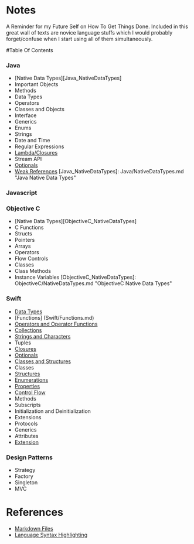 # Notes
A Reminder for my Future Self on How To Get Things Done. Included in this great wall of texts are novice language stuffs which I would probably forget/confuse when I start using all of them simultaneously.

#Table Of Contents

### Java
* [Native Data Types][Java_NativeDataTypes]
* Important Objects
* Methods
* Data Types
* Operators
* Classes and Objects
* Interface
* Generics
* Enums
* Strings
* Date and Time
* Regular Expressions
* [Lambda/Closures](/Java/Lambda.md)
* Stream API
* [Optionals](http://www.oracle.com/technetwork/articles/java/java8-optional-2175753.html)
* [Weak References](https://docs.oracle.com/javase/7/docs/api/java/lang/ref/WeakReference.html)
[Java_NativeDataTypes]: Java/NativeDataTypes.md "Java Native Data Types"

### Javascript

### Objective C
* [Native Data Types][ObjectiveC_NativeDataTypes]
* C Functions
* Structs
* Pointers
* Arrays
* Operators
* Flow Controls
* Classes
* Class Methods
* Instance Variables
[ObjectiveC_NativeDataTypes]: ObjectiveC/NativeDataTypes.md "ObjectiveC Native Data Types"

### Swift
* [Data Types](/Swift/DataTypes.md)
* [Functions] (Swift/Functions.md)
* [Operators and Operator Functions](/Swift/Operators.md)
* [Collections](/Swift/Collections.md)
* [Strings and Characters](/Swift/StringsAndCharacters.md)
* Tuples
* [Closures](/Swift/Closures.md)
* [Optionals](/Swift/Optionals.md)
* [Classes and Structures](/Swift/ClassesAndStructures.md)
* Classes
* [Structures](/Swift/Structures.md)
* [Enumerations](/Swift/Enumerations.md)
* [Properties](/Swift/Properties.md)
* [Control Flow](/Swift/ControlFlow.md)
* Methods
* Subscripts
* Initialization and Deinitialization
* Extensions
* Protocols
* Generics
* Attributes
* [Extension](/Swift/Extensions.md)

### Design Patterns
* Strategy
* Factory
* Singleton
* MVC

# References
* [Markdown Files](https://help.github.com/articles/github-flavored-markdown/)
* [Language Syntax Highlighting](http://tinker.kotaweaver.com/blog/?p=152)




